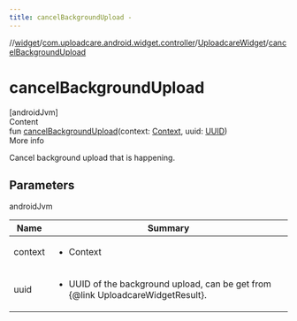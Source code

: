 ```yaml
---
title: cancelBackgroundUpload -
---
```

//[widget](../../index.md)/[com.uploadcare.android.widget.controller](../index.md)/[UploadcareWidget](index.md)/[cancelBackgroundUpload](cancel-background-upload.md)



# cancelBackgroundUpload  
[androidJvm]  
Content  
fun [cancelBackgroundUpload](cancel-background-upload.md)(context: [Context](https://developer.android.com/reference/kotlin/android/content/Context.html), uuid: [UUID](https://developer.android.com/reference/kotlin/java/util/UUID.html))  
More info  


Cancel background upload that is happening.



## Parameters  
  
androidJvm  
  
|  Name|  Summary| 
|---|---|
| <a name="com.uploadcare.android.widget.controller/UploadcareWidget/cancelBackgroundUpload/#android.content.Context#java.util.UUID/PointingToDeclaration/"></a>context| <a name="com.uploadcare.android.widget.controller/UploadcareWidget/cancelBackgroundUpload/#android.content.Context#java.util.UUID/PointingToDeclaration/"></a><ul><li>Context</li></ul>
| <a name="com.uploadcare.android.widget.controller/UploadcareWidget/cancelBackgroundUpload/#android.content.Context#java.util.UUID/PointingToDeclaration/"></a>uuid| <a name="com.uploadcare.android.widget.controller/UploadcareWidget/cancelBackgroundUpload/#android.content.Context#java.util.UUID/PointingToDeclaration/"></a><ul><li>UUID of the background upload, can be get from {@link UploadcareWidgetResult}.</li></ul>
  
  



